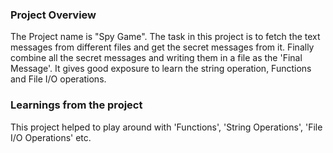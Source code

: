 ### Project Overview

 The Project name is "Spy Game". The task in this project is to fetch the text messages from different files and get the secret messages from it. Finally combine all the secret messages and writing them in a file as the 'Final Message'. It gives good exposure to learn the string operation, Functions and File I/O operations.


### Learnings from the project

 This project helped to play around with 'Functions', 'String Operations', 'File I/O Operations' etc.


